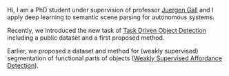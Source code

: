 Hi, I am a PhD student under supervision of professor [Juergen Gall](https://pages.iai.uni-bonn.de/gall_juergen/) and I apply deep learning to semantic scene parsing for autonomous systems. 

Recently, we introduced the new task of [Task Driven Object Detection](https://coco-tasks.github.io/) including a public dataset and a first proposed method. 

Earlier, we proposed a dataset and method for (weakly supervised) segmentation of functional parts of objects ([Weakly Supervised Affordance Detection](https://github.com/ykztawas/Weakly-Supervised-Affordance-Detection)).    
